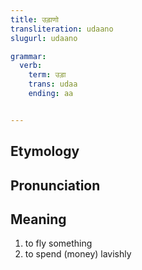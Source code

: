 ```yaml
---
title: उड़ाणो
transliteration: udaano
slugurl: udaano

grammar: 
  verb:
    term: उड़ा
    trans: udaa
    ending: aa


---
```

## Etymology

## Pronunciation

## Meaning
1. to fly something
2. to spend (money) lavishly